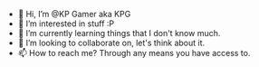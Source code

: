 - 👋 Hi, I’m @KP Gamer aka KPG
- 👀 I’m interested in stuff :P
- 🌱 I’m currently learning things that I don't know much.
- 💞️ I’m looking to collaborate on, let's think about it.
- 📫 How to reach me? Through any means you have access to.

<!---
KP Gamer/KPG is a ✨ special ✨ repository because its `README.md` (this file) appears on your GitHub profile.
You can click the Preview link to take a look at your changes.
--->
